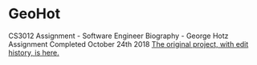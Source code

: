 # GeoHot
CS3012 Assignment - Software Engineer Biography - George Hotz
Assignment Completed October 24th 2018
[The original project, with edit history, is here.](https://docs.google.com/document/d/1ptRetm_fBhoswLBFRRt_y_imJsimiLCaWm8mgSMnXIY/edit?usp=sharing)
